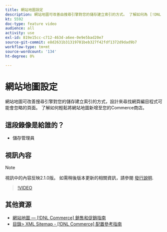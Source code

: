 ```yaml
---
title: 網站地圖設定
description: 網站地圖可改善由搜尋引擎對您的儲存建立索引的方式。 了解如何為 [!DNL Commerce] 儲存於「管理員」中。
kt: 5592
doc-type: feature video
audience: all
activity: use
exl-id: 819e15cc-c712-463d-a6ee-0e9e5bad20e7
source-git-commit: e8d2631b31319701beb327f42fdf1372d9dad9b7
workflow-type: tm+mt
source-wordcount: '134'
ht-degree: 0%

---
```


# 網站地圖設定

網站地圖可改善搜尋引擎對您的儲存建立索引的方式，設計來尋找網頁編目程式可能會忽略的頁面。 了解如何輕鬆將網站地圖新增至您的Commerce商店。

## 這段錄像是給誰的？

- 儲存管理員

## 視訊內容

>[!NOTE]
>
>視訊中的內容反映2.1.0版。 如需稍後版本更新的相關資訊，請參閱 [發行說明](https://experienceleague.adobe.com/docs/commerce-operations/release/notes/overview.html).

>[!VIDEO](https://video.tv.adobe.com/v/35748?quality=12&learn=on)

## 其他資源

- [網站地圖 —  [!DNL Commerce] 銷售和促銷指南](https://experienceleague.adobe.com/docs/commerce-admin/marketing/seo/sitemap-xml.html)
- [目錄> XML Sitemap - [!DNL Commerce] 配置參考指南](https://experienceleague.adobe.com/docs/commerce-admin/config/catalog/xml-sitemap.html)

